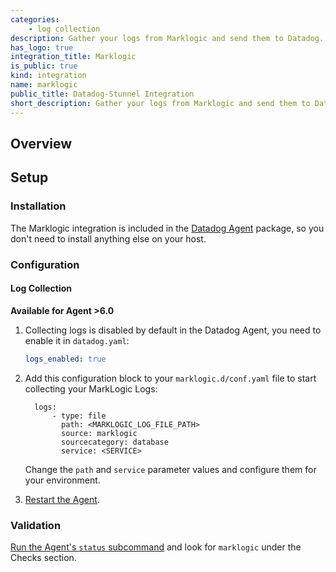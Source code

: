 ```yaml
---
categories:
    - log collection
description: Gather your logs from Marklogic and send them to Datadog.
has_logo: true
integration_title: Marklogic
is_public: true
kind: integration
name: marklogic
public_title: Datadog-Stunnel Integration
short_description: Gather your logs from Marklogic and send them to Datadog.
---
```



## Overview


## Setup
### Installation

The Marklogic integration is included in the [Datadog Agent][1] package, so you don't need to install anything else on your host.

### Configuration

#### Log Collection

**Available for Agent >6.0**

1. Collecting logs is disabled by default in the Datadog Agent, you need to enable it in `datadog.yaml`:

    ```yaml
    logs_enabled: true
    ```

2. Add this configuration block to your `marklogic.d/conf.yaml` file to start collecting your MarkLogic Logs:

    ```
      logs:
          - type: file
            path: <MARKLOGIC_LOG_FILE_PATH>
            source: marklogic
            sourcecategory: database
            service: <SERVICE>
    ```

    Change the `path` and `service` parameter values and configure them for your environment.

3. [Restart the Agent][2].

### Validation

[Run the Agent's `status` subcommand][3] and look for `marklogic` under the Checks section.

[1]: https://app.datadoghq.com/account/settings#agent
[2]: /agent/guide/agent-commands/?tab=agentv6#restart-the-agent
[3]: /agent/guide/agent-commands/?tab=agentv6#agent-status-and-information
